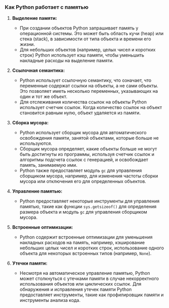### Как Python работает с памятью

1. **Выделение памяти:**
   - При создании объектов Python запрашивает память у операционной системы. Это может быть область кучи (heap) или стека (stack), в зависимости от типа объекта и времени его жизни.
   - Для небольших объектов (например, целых чисел и коротких строк) Python использует кэш памяти, чтобы уменьшить накладные расходы на выделение памяти.

2. **Ссылочная семантика:**
   - Python использует ссылочную семантику, что означает, что переменные содержат ссылки на объекты, а не сами объекты. Это позволяет иметь несколько переменных, указывающих на один и тот же объект.
   - Для отслеживания количества ссылок на объекты Python использует счетчик ссылок. Когда количество ссылок на объект становится равным нулю, объект удаляется из памяти.

3. **Сборка мусора:**
   - Python использует сборщик мусора для автоматического освобождения памяти, занятой объектами, которые больше не используются.
   - Сборщик мусора определяет, какие объекты больше не могут быть достигнуты из программы, используя счетчик ссылок и алгоритмы подсчета ссылок с генерацией, и освобождает память, занимаемую ими.
   - Python также предоставляет модуль `gc` для управления сборщиком мусора, например, для изменения частоты сборки мусора или отключения его для определенных объектов.

4. **Управление памятью:**
   - Python предоставляет некоторые инструменты для управления памятью, такие как функции `sys.getsizeof()` для определения размера объекта и модуль `gc` для управления сборщиком мусора.

5. **Встроенные оптимизации:**
   - Python содержит встроенные оптимизации для уменьшения накладных расходов на память, например, кэширование небольших целых чисел и коротких строк, использование одного объекта для некоторых встроенных типов (например, `None`).

6. **Утечки памяти:**
   - Несмотря на автоматическое управление памятью, Python может столкнуться с утечками памяти в случае некорректного использования объектов или циклических ссылок. Для обнаружения и исправления утечек памяти Python предоставляет инструменты, такие как профилировщик памяти и инструменты анализа кода.
